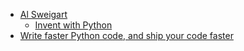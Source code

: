 * [Al Sweigart](https://alsweigart.com/)
  * [Invent with Python](https://inventwithpython.com/)
* [Write faster Python code, and ship your code faster](https://pythonspeed.com/)
